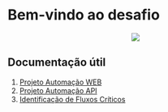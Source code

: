 # Bem-vindo ao desafio

<div align="center">
  <img src="https://courier-images-web.imgix.net/static/img/meta_image.png?auto=compress,format&fit=max&w=undefined&h=undefined&dpr=2&fm=png"/>
  
</div>


## Documentação útil

1. [Projeto Automação WEB](https://github.com/wilker93/ze-code-challenge/tree/master/Automação-WEB)
2. [Projeto Automação API](https://github.com/wilker93/ze-code-challenge/tree/master/Automação-API)
3. [Identificação de Fluxos Críticos](https://github.com/wilker93/ze-code-challenge/tree/master/Fluxos_Críticos_do_Sistema.md)
